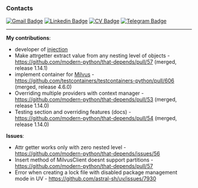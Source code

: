 ### Contacts

[![Gmail Badge](https://img.shields.io/badge/-vanobel159@gmail.com-c14438?style=flat&logo=Gmail&logoColor=white&link=mailto:vanobel159@gmail.com)](mailto:vanobel159@gmail.com)
[![Linkedin Badge](https://img.shields.io/badge/-LinkedIn-0072b1?style=flat&logo=Linkedin&logoColor=white&link=https://www.linkedin.com/in/ivan-belyaev-2a510a253/)](https://www.linkedin.com/in/ivan-belyaev13/)
[![CV Badge](https://img.shields.io/badge/CV-web-blue?style=flat&link=https://resume.io/r/UB5g54I6r/)](https://resume.io/r/UB5g54I6r) 
[![Telegram Badge](https://img.shields.io/badge/-Telegram-blue?style=social&logo=telegram&link=https://t.me/nightblure)](https://t.me/nightblure) <p align='left'>

---

**My contributions**:
* developer of [injection](https://github.com/nightblure/injection)
* Make attrgetter extract value from any nesting level of objects - https://github.com/modern-python/that-depends/pull/57 (merged, release 1.14.1)
* implement container for [Milvus](https://milvus.io/) - https://github.com/testcontainers/testcontainers-python/pull/606 (merged, release 4.6.0)
* Overriding multiple providers with context manager - https://github.com/modern-python/that-depends/pull/53 (merged, release 1.14.0)
* Testing section and overriding features (docs) - https://github.com/modern-python/that-depends/pull/54 (merged, release 1.14.0)


**Issues**:
* Attr getter works only with zero nested level - https://github.com/modern-python/that-depends/issues/56
* Insert method of MilvusClient doesnt support partitions - https://github.com/modern-python/that-depends/pull/57
* Error when creating a lock file with disabled package management mode in UV - https://github.com/astral-sh/uv/issues/7930
